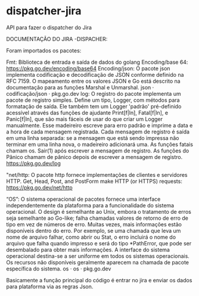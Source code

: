 # dispatcher-jira
API para fazer o dispatcher do Jira


DOCUMENTAÇÃO DO JIRA -DISPACHER:

Foram importados os pacotes: 

Fmt: Biblioteca de entrada e saída de dados do golang
Encoding/base 64: https://pkg.go.dev/encoding/base64
Encoding/json: O pacote json implementa codificação e decodificação de JSON conforme definido na RFC 7159. O mapeamento entre os valores JSON e Go está descrito na documentação para as funções Marshal e Unmarshal.
json · codificação/json · pkg.go.dev
log: O registro do pacote implementa um pacote de registro simples. Define um tipo, Logger, com métodos para formatação de saída. Ele também tem um Logger 'padrão' pré-definido acessível através das funções de ajudante Print[f|ln], Fatal[f|ln], e Panic[f|ln], que são mais fáceis de usar do que criar um Logger manualmente. Esse madeireiro escreve para erro padrão e imprime a data e a hora de cada mensagem registrada. Cada mensagem de registro é saída em uma linha separada: se a mensagem que está sendo impressa não terminar em uma linha nova, o madeireiro adicionará uma. As funções fatais chamam os. Sair(1) após escrever a mensagem de registro. As funções do Pânico chamam de pânico depois de escrever a mensagem de registro.
https://pkg.go.dev/log

"net/http: O pacote http fornece implementações de clientes e servidores HTTP.
Get, Head, Post, and PostForm make HTTP (or HTTPS) requests:
https://pkg.go.dev/net/http

“OS”: O sistema operacional de pacotes fornece uma interface independentemente da plataforma para a funcionalidade do sistema operacional. O design é semelhante ao Unix, embora o tratamento de erros seja semelhante ao Go-like; falha chamadas valores de retorno de erro de tipo em vez de números de erro. Muitas vezes, mais informações estão disponíveis dentro do erro. Por exemplo, se uma chamada que leva um nome de arquivo falhar, como abrir ou Stat, o erro incluirá o nome do arquivo que falha quando impresso e será do tipo *PathError, que pode ser desembalado para obter mais informações.
A interface do sistema operacional destina-se a ser uniforme em todos os sistemas operacionais. Os recursos não disponíveis geralmente aparecem na chamada de pacote específica do sistema.
os · os · pkg.go.dev


Basicamente a função principal do código é entrar no jira e enviar os dados para plataforma via as regras Json.

